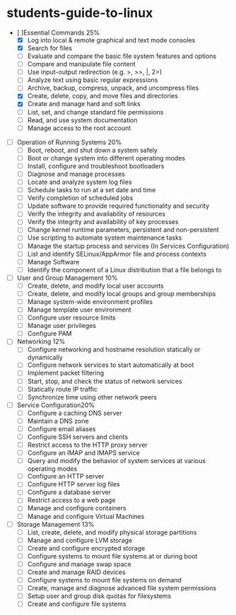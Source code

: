 # students-guide-to-linux
- [ ]Essential Commands 25%
    - [x] Log into local & remote graphical and text mode consoles
    - [x] Search for files
    - [ ] Evaluate and compare the basic file system features and options
    - [ ] Compare and manipulate file content
    - [ ] Use input-output redirection (e.g. >, >>, |, 2>)
    - [ ] Analyze text using basic regular expressions
    - [ ] Archive, backup, compress, unpack, and uncompress files
    - [x] Create, delete, copy, and move files and directories
    - [x] Create and manage hard and soft links
    - [ ] List, set, and change standard file permissions
    - [ ] Read, and use system documentation
    - [ ] Manage access to the root account

- [ ] Operation of Running Systems 20%
    - [ ] Boot, reboot, and shut down a system safely
    - [ ] Boot or change system into different operating modes
    - [ ] Install, configure and troubleshoot bootloaders
    - [ ] Diagnose and manage processes
    - [ ] Locate and analyze system log files
    - [ ] Schedule tasks to run at a set date and time
    - [ ] Verify completion of scheduled jobs
    - [ ] Update software to provide required functionality and security
    - [ ] Verify the integrity and availability of resources
    - [ ] Verify the integrity and availability of key processes
    - [ ] Change kernel runtime parameters, persistent and non-persistent
    - [ ] Use scripting to automate system maintenance tasks
    - [ ] Manage the startup process and services (In Services Configuration)
    - [ ] List and identify SELinux/AppArmor file and process contexts
    - [ ] Manage Software
    - [ ] Identify the component of a Linux distribution that a file belongs to

- [ ] User and Group Management 10%
    - [ ] Create, delete, and modify local user accounts
    - [ ] Create, delete, and modify local groups and group memberships
    - [ ] Manage system-wide environment profiles
    - [ ] Manage template user environment
    - [ ] Configure user resource limits
    - [ ] Manage user privileges
    - [ ] Configure PAM

- [ ] Networking 12%
    - [ ] Configure networking and hostname resolution statically or dynamically
    - [ ] Configure network services to start automatically at boot
    - [ ] Implement packet filtering
    - [ ] Start, stop, and check the status of network services
    - [ ] Statically route IP traffic
    - [ ] Synchronize time using other network peers

- [ ] Service Configuration20%
    - [ ] Configure a caching DNS server
    - [ ] Maintain a DNS zone
    - [ ] Configure email aliases
    - [ ] Configure SSH servers and clients
    - [ ] Restrict access to the HTTP proxy server
    - [ ] Configure an IMAP and IMAPS service
    - [ ] Query and modify the behavior of system services at various operating modes
    - [ ] Configure an HTTP server
    - [ ] Configure HTTP server log files
    - [ ] Configure a database server
    - [ ] Restrict access to a web page
    - [ ] Manage and configure containers
    - [ ] Manage and configure Virtual Machines

- [ ] Storage Management 13%
    - [ ] List, create, delete, and modify physical storage partitions
    - [ ] Manage and configure LVM storage
    - [ ] Create and configure encrypted storage
    - [ ] Configure systems to mount file systems at or during boot
    - [ ] Configure and manage swap space
    - [ ] Create and manage RAID devices
    - [ ] Configure systems to mount file systems on demand
    - [ ] Create, manage and diagnose advanced file system permissions
    - [ ] Setup user and group disk quotas for filesystems
    - [ ] Create and configure file systems
